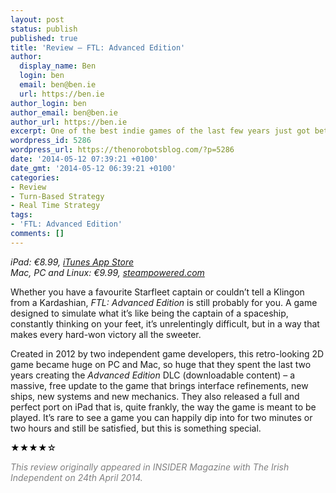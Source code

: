 ```yaml
---
layout: post
status: publish
published: true
title: 'Review – FTL: Advanced Edition'
author:
  display_name: Ben
  login: ben
  email: ben@ben.ie
  url: https://ben.ie
author_login: ben
author_email: ben@ben.ie
author_url: https://ben.ie
excerpt: One of the best indie games of the last few years just got better, and portable!
wordpress_id: 5286
wordpress_url: https://thenorobotsblog.com/?p=5286
date: '2014-05-12 07:39:21 +0100'
date_gmt: '2014-05-12 06:39:21 +0100'
categories:
- Review
- Turn-Based Strategy
- Real Time Strategy
tags:
- 'FTL: Advanced Edition'
comments: []
---
```

<address>iPad: €8.99, <a href="https://itunes.apple.com/ie/app/ftl-faster-than-light/id833951143?mt=8" target="_blank">iTunes App Store</a></address>
<address>Mac, PC and Linux: €9.99, <a href="https://store.steampowered.com/app/212680/" target="_blank">steampowered.com</a></address>
<p>Whether you have a favourite Starfleet captain or couldn’t tell a Klingon from a Kardashian, <em>FTL: Advanced Edition</em> is still probably for you. A game designed to simulate what it’s like being the captain of a spaceship, constantly thinking on your feet, it’s unrelentingly difficult, but in a way that makes every hard-won victory all the sweeter.</p>
<p>Created in 2012 by two independent game developers, this retro-looking 2D game became huge on PC and Mac, so huge that they spent the last two years creating the <em>Advanced Edition </em>DLC (downloadable content) – a massive, free update to the game that brings interface refinements, new ships, new systems and new mechanics. They also released a full and perfect port on iPad that is, quite frankly, the way the game is meant to be played. It’s rare to see a game you can happily dip into for two minutes or two hours and still be satisfied, but this is something special.</p>
<p style="color: #414244;"><span style="color: #000000;">★★★★</span><span style="color: #000000;">☆</span></p>
<p style="color: #414244;"><span style="color: #808080;"><em>This review originally appeared in INSIDER Magazine with The Irish Independent on 24th April 2014.</em></span></p>

